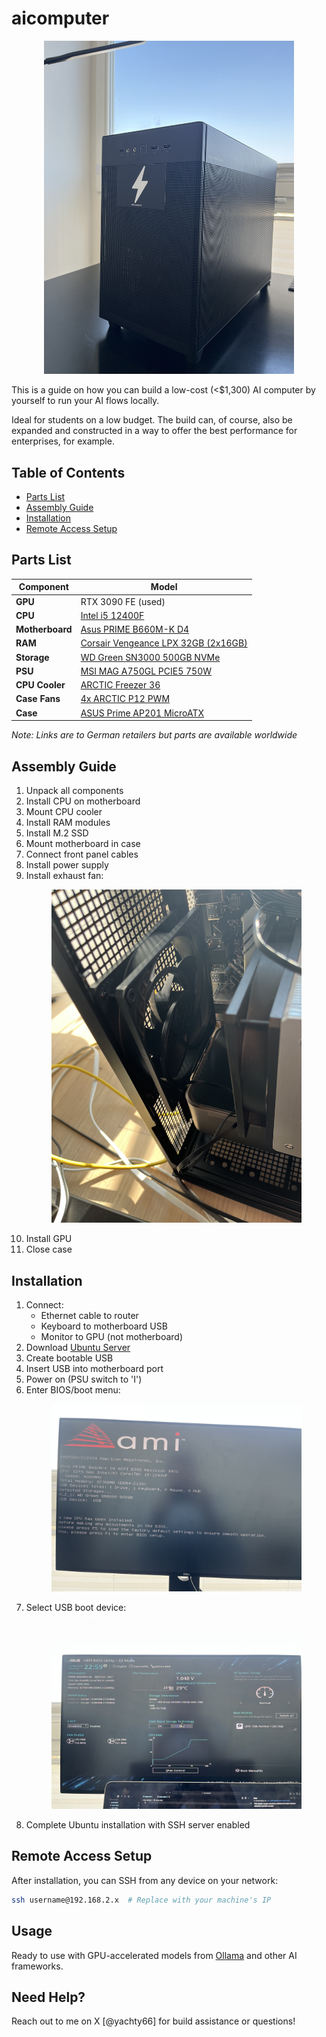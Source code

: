 # aicomputer

<p align="center">
  <img src="final-build.jpg" width="400">
</p>

This is a guide on how you can build a low-cost (<$1,300) AI computer by yourself to run your AI flows locally.

Ideal for students on a low budget. The build can, of course, also be expanded and constructed in a way to offer the best performance for enterprises, for example.

## Table of Contents

- [Parts List](#parts-list)
- [Assembly Guide](#assembly-guide)
- [Installation](#ubuntu-installation)
- [Remote Access Setup](#remote-access-setup)

## Parts List

| Component       | Model                                                                                                                                       |
| --------------- | ------------------------------------------------------------------------------------------------------------------------------------------- |
| **GPU**         | RTX 3090 FE (used)                                                                                                                          |
| **CPU**         | [Intel i5 12400F](https://www.notebooksbilliger.de/intel+core+i5+12400f+746282)                                                             |
| **Motherboard** | [Asus PRIME B660M-K D4](https://www.notebooksbilliger.de/asus+prime+b660m+k+d4+mainboard+748894)                                            |
| **RAM**         | [Corsair Vengeance LPX 32GB (2x16GB)](https://www.notebooksbilliger.de/corsair+vengeance+lpx+schwarz+32gb+kit+2x16gb+ddr4+3200+cl16+660264) |
| **Storage**     | [WD Green SN3000 500GB NVMe](https://www.notebooksbilliger.de/wd+green+sn3000+ssd+500gb+m2+2280+pcie+gen4+nvme+873474)                      |
| **PSU**         | [MSI MAG A750GL PCIE5 750W](https://www.amazon.de/dp/B0C3M86HCB)                                                                            |
| **CPU Cooler**  | [ARCTIC Freezer 36](https://www.notebooksbilliger.de/arctic+freezer+36+cpu+khler+827131)                                                    |
| **Case Fans**   | [4x ARCTIC P12 PWM](https://www.amazon.de/dp/B07GB5JRTZ)                                                                                    |
| **Case**        | [ASUS Prime AP201 MicroATX](https://www.amazon.de/dp/B0B7F8C35R)                                                                            |

_Note: Links are to German retailers but parts are available worldwide_

## Assembly Guide

1. Unpack all components
2. Install CPU on motherboard
3. Mount CPU cooler
4. Install RAM modules
5. Install M.2 SSD
6. Mount motherboard in case
7. Connect front panel cables
8. Install power supply
9. Install exhaust fan:
   <p align="center">
      <img src="exhaust-fan-example.jpg" width="400" alt="Exhaust fan installation">
    </p>
10. Install GPU
11. Close case

## Installation

1. Connect:
   - Ethernet cable to router
   - Keyboard to motherboard USB
   - Monitor to GPU (not motherboard)
2. Download [Ubuntu Server](https://ubuntu.com/download/server)
3. Create bootable USB
4. Insert USB into motherboard port
5. Power on (PSU switch to 'I')
6. Enter BIOS/boot menu:
    <p align="center">
      <img src="monitor.jpg" width="400" alt="Monitor">
    </p>
7. Select USB boot device:
   <p align="center">
      <img src="monitor-2.jpg" width="400" alt="Monitor-2">
    </p>
8. Complete Ubuntu installation with SSH server enabled

## Remote Access Setup

After installation, you can SSH from any device on your network:

```bash
ssh username@192.168.2.x  # Replace with your machine's IP
```

## Usage

Ready to use with GPU-accelerated models from [Ollama](https://ollama.com) and other AI frameworks.

## Need Help?

Reach out to me on X [@yachty66] for build assistance or questions!
